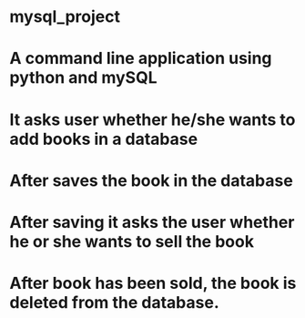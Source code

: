 # mysql_project
# A command line application using python and mySQL
# It asks user whether he/she wants to add books in a database
# After saves the book in the database
# After saving it asks the user whether he or she wants to sell the book
# After book has been sold, the book is deleted from the database.
